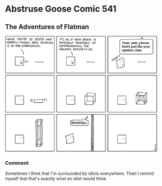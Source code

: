 # Abstruse Goose Comic 541
## The Adventures of Flatman

![image](a_romance_in_n_dimensions.png)
### Comment
Sometimes I think that I'm surrounded by idiots everywhere.  Then I remind myself that that's exactly what an idiot would think.
